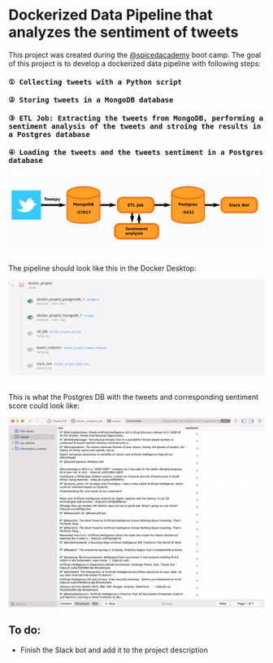 # Dockerized Data Pipeline that analyzes the sentiment of tweets

This project was created during the [@spicedacademy](https://github.com/spicedacademy/) boot camp. The goal of this project is to develop a dockerized data pipeline with following steps:

<kbd>
  <h4>① Collecting tweets with a Python script</h4>
  <h4>② Storing tweets in a MongoDB database</h4>
  <h4>③ ETL Job: Extracting the tweets from MongoDB, performing a sentiment analysis of the tweets and stroing the results in a Postgres database</h4>
  <h4>④ Loading the tweets and the tweets sentiment in a Postgres database</h4>

  <img src="https://github.com/pavrmk/twitter_sentiment_analysis/blob/main/images/readme_file_images/structure-gray.png">
</kbd>
<br>
<br>

The pipeline should look like this in the Docker Desktop:

<kbd>
  <img src="https://github.com/pavrmk/twitter_sentiment_analysis/blob/main/images/readme_file_images/docker_pipeline.png">
</kbd>
<br>
<br>

This is what the Postgres DB with the tweets and corresponding sentiment score could look like:

<kbd>
  <img src="https://github.com/pavrmk/twitter_sentiment_analysis/blob/main/images/readme_file_images/postgres_tweets.png">
</kbd>

## To do:
* Finish the Slack bot and add it to the project description

